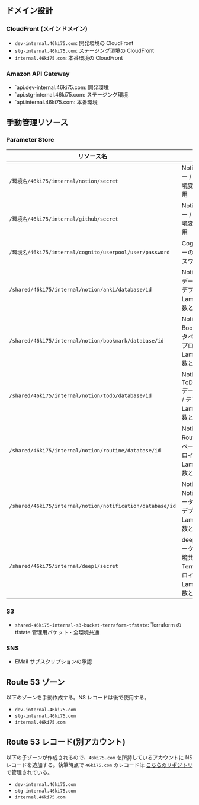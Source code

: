 ## ドメイン設計

### CloudFront (メインドメイン)

- `dev-internal.46ki75.com`: 開発環境の CloudFront
- `stg-internal.46ki75.com`: ステージング環境の CloudFront
- `internal.46ki75.com`: 本番環境の CloudFront

### Amazon API Gateway

- `api.dev-internal.46ki75.com: 開発環境
- `api.stg-internal.46ki75.com: ステージング環境
- `api.internal.46ki75.com: 本番環境

## 手動管理リソース

### Parameter Store

| リソース名                                                | 説明                                                                                  | 環境            |
| --------------------------------------------------------- | ------------------------------------------------------------------------------------- | --------------- |
| `/環境名/46ki75/internal/notion/secret`                   | Notion の API キー / Lambda 環境変数として使用                                        | dev / stg/ prod |
| `/環境名/46ki75/internal/github/secret`                   | Notion の API キー / Lambda 環境変数として使用                                        | dev / stg/ prod |
| `/環境名/46ki75/internal/cognito/userpool/user/password`  | Cognito ユーザーのログインパスワード                                                  | dev / stg/ prod |
| `/shared/46ki75/internal/notion/anki/database/id`         | Notion の Anki データベース / デプロイ時に Lambda 環境変数として使用                  | shared          |
| `/shared/46ki75/internal/notion/bookmark/database/id`     | Notion の Bookmark データベース ID / デプロイ時に Lambda 環境変数として使用           | shared          |
| `/shared/46ki75/internal/notion/todo/database/id`         | Notion の ToDo(Calender) データベース ID / デプロイ時に Lambda 環境変数として使用     | shared          |
| `/shared/46ki75/internal/notion/routine/database/id`      | Notion の Routine データベース ID / デプロイ時に Lambda 環境変数として使用            | shared          |
| `/shared/46ki75/internal/notion/notification/database/id` | Notion の Notification データベース ID / デプロイ時に Lambda 環境変数として使用       | shared          |
| `/shared/46ki75/internal/deepl/secret`                    | deepl の API シークレット・環境共通・Terraform デプロイ時に Lambda 環境変数として使用 | shared          |

### S3

- `shared-46ki75-internal-s3-bucket-terraform-tfstate`: Terraform の tfstate 管理用バケット・全環境共通

### SNS

- EMail サブスクリプションの承認

## Route 53 ゾーン

以下のゾーンを手動作成する。NS レコードは後で使用する。

- `dev-internal.46ki75.com`
- `stg-internal.46ki75.com`
- `internal.46ki75.com`

## Route 53 レコード(別アカウント)

以下の子ゾーンが作成されるので、`46ki75.com` を所持しているアカウントに NS レコードを追加する。執筆時点で `46ki75.com` のレコードは [こちらのリポジトリ](https://github.com/46ki75/iac) で管理されている。

- `dev-internal.46ki75.com`
- `stg-internal.46ki75.com`
- `internal.46ki75.com`

